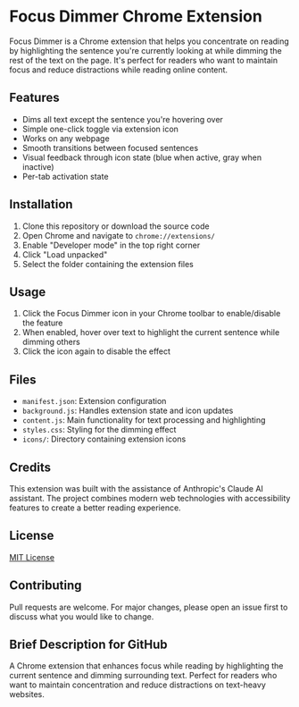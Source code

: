# Focus Dimmer Chrome Extension

Focus Dimmer is a Chrome extension that helps you concentrate on reading by highlighting the sentence you're currently looking at while dimming the rest of the text on the page. It's perfect for readers who want to maintain focus and reduce distractions while reading online content.

## Features

- Dims all text except the sentence you're hovering over
- Simple one-click toggle via extension icon
- Works on any webpage
- Smooth transitions between focused sentences
- Visual feedback through icon state (blue when active, gray when inactive)
- Per-tab activation state

## Installation

1. Clone this repository or download the source code
2. Open Chrome and navigate to `chrome://extensions/`
3. Enable "Developer mode" in the top right corner
4. Click "Load unpacked"
5. Select the folder containing the extension files

## Usage

1. Click the Focus Dimmer icon in your Chrome toolbar to enable/disable the feature
2. When enabled, hover over text to highlight the current sentence while dimming others
3. Click the icon again to disable the effect

## Files

- `manifest.json`: Extension configuration
- `background.js`: Handles extension state and icon updates
- `content.js`: Main functionality for text processing and highlighting
- `styles.css`: Styling for the dimming effect
- `icons/`: Directory containing extension icons

## Credits

This extension was built with the assistance of Anthropic's Claude AI assistant. The project combines modern web technologies with accessibility features to create a better reading experience.

## License

[MIT License](LICENSE)

## Contributing

Pull requests are welcome. For major changes, please open an issue first to discuss what you would like to change.

## Brief Description for GitHub

A Chrome extension that enhances focus while reading by highlighting the current sentence and dimming surrounding text. Perfect for readers who want to maintain concentration and reduce distractions on text-heavy websites.